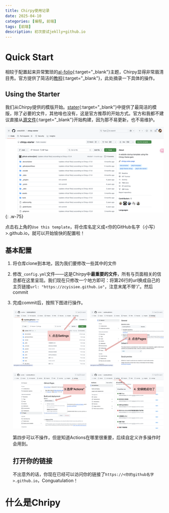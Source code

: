 ```yaml
---
title: Chirpy使用记录
date: 2025-04-10
categories: [编程, 前端]
tags: [前端]
description: 初次尝试jeklly+github.io
---
```


# Quick Start

相较于配置起来异常繁琐的[al-folio](https://github.com/alshedivat/al-folio){:target="_blank"}主题，Chirpy显得非常眉清目秀。官方提供了简洁的[教程](https://chirpy.cotes.page/){:target="_blank"}，此处摘录一下具体的操作。

## Using the Starter

我们从Chirpy提供的模版开始。[stater](https://github.com/cotes2020/chirpy-starter){:target="_blank"}中提供了最简洁的模版，除了必要的文件，其他啥也没有，这是官方推荐的开始方式。官方和我都不建议直接从[源文件](https://github.com/cotes2020/jekyll-theme-chirpy){:target="_blank"}开始构建，因为那不易更新，也不易维护。

![image-20250410182702635](../assets/img/posts/image-20250410182702635.png){: .w-75}

点击右上角的`Use this template`，将仓库名定义成<你的GitHub名字（小写）>.github.io，就可以开始愉快的配置啦！

## 基本配置

1. 将仓库clone到本地，因为我们要修改一些其中的文件

2. 修改`_config.yml`文件——这是Chirpy中**最重要的文件**，所有与页面相关的信息都在这里呈现。我们现在只修改一个地方即可：将第26行的url换成自己的主页链接`url: "https://zcyisiee.github.io"`，注意末尾不带'/'。然后commit

3. 完成commit后，按照下图进行操作。

   ![流程](../assets/img/posts/chirpy使用记录/流程-4300950.png)

   第四步可以不操作，但是知道Actions在哪里很重要，后续自定义许多操作时会用到。

   ## 打开你的链接

   不出意外的话，你现在已经可以访问你的链接了`https://<你的github名字>.github.io`，Conguatulation！



# 什么是Chripy









